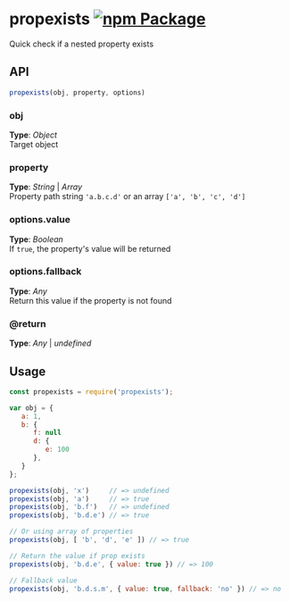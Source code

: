 # propexists  [![npm Package](https://img.shields.io/npm/v/propexists.svg)](https://www.npmjs.org/package/propexists)
Quick check if a nested property exists



## API
```javascript
propexists(obj, property, options)
```


### obj
**Type**: _Object_   
Target object


### property
**Type**: _String_ | _Array_   
Property path string `'a.b.c.d'` or an array `['a', 'b', 'c', 'd']`



### options.value
**Type**: _Boolean_   
If `true`, the property's value will be returned



### options.fallback
**Type**: _Any_   
Return this value if the property is not found


### @return
**Type**: _Any_ | _undefined_   



## Usage
```javascript
const propexists = require('propexists');

var obj = {
   a: 1,
   b: {
      f: null
      d: {
         e: 100
      },
   }
};

propexists(obj, 'x')     // => undefined
propexists(obj, 'a')     // => true
propexists(obj, 'b.f')   // => undefined
propexists(obj, 'b.d.e') // => true

// Or using array of properties
propexists(obj, [ 'b', 'd', 'e' ]) // => true

// Return the value if prop exists
propexists(obj, 'b.d.e', { value: true }) // => 100

// Fallback value
propexists(obj, 'b.d.s.m', { value: true, fallback: 'no' }) // => no
```



